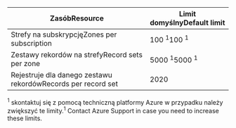 
| <span data-ttu-id="f98f5-101">Zasób</span><span class="sxs-lookup"><span data-stu-id="f98f5-101">Resource</span></span> | <span data-ttu-id="f98f5-102">Limit domyślny</span><span class="sxs-lookup"><span data-stu-id="f98f5-102">Default limit</span></span> |
| --- | --- |
| <span data-ttu-id="f98f5-103">Strefy na subskrypcję</span><span class="sxs-lookup"><span data-stu-id="f98f5-103">Zones per subscription</span></span> |<span data-ttu-id="f98f5-104">100 <sup>1</sup></span><span class="sxs-lookup"><span data-stu-id="f98f5-104">100 <sup>1</sup></span></span> |
| <span data-ttu-id="f98f5-105">Zestawy rekordów na strefy</span><span class="sxs-lookup"><span data-stu-id="f98f5-105">Record sets per zone</span></span> |<span data-ttu-id="f98f5-106">5000 <sup>1</sup></span><span class="sxs-lookup"><span data-stu-id="f98f5-106">5000 <sup>1</sup></span></span> |
| <span data-ttu-id="f98f5-107">Rejestruje dla danego zestawu rekordów</span><span class="sxs-lookup"><span data-stu-id="f98f5-107">Records per record set</span></span> |<span data-ttu-id="f98f5-108">20</span><span class="sxs-lookup"><span data-stu-id="f98f5-108">20</span></span> |

<span data-ttu-id="f98f5-109"><sup>1</sup> skontaktuj się z pomocą techniczną platformy Azure w przypadku należy zwiększyć te limity.</span><span class="sxs-lookup"><span data-stu-id="f98f5-109"><sup>1</sup> Contact Azure Support in case you need to increase these limits.</span></span>
